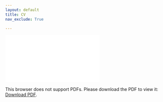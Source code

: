 ```yaml
---
layout: default
title: CV
nav_exclude: True

---
```


<object data="/assets/Tejaswi_Kasarla_CV.pdf" type="application/pdf" width="900px" height="700px" frameborder="0" allowfullscreen>
    <embed src="/assets/Tejaswi_Kasarla_CV.pdf">
        <p>This browser does not support PDFs. Please download the PDF to view it: <a href="/assets/Tejaswi_Kasarla_CV.pdf">Download PDF</a>.</p>
    </embed>
</object>
